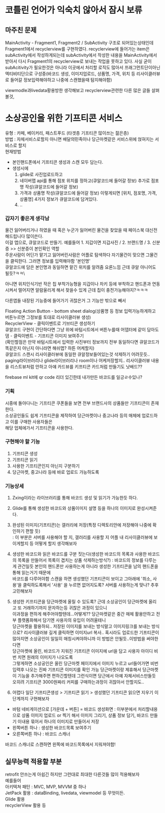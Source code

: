 # 코틀린 언어가 익숙치 않아서 잠시 보류
## 마주친 문제
MainActivity - Fragment1, Fragment2 / SubActivity 구조로 되어있는상태인데  
Fragment1에서 recyclerview를 구현하였다. recyclerview에 들어가는 item은   subActivity에서 작성하게되는데 subActivity에서 작성한 내용을 MainActivity에서  
받아서 다시 Fragment1의 recyclerview로 보내는 작업을 못하고 있다. 사실 굳이 subAcitivity가 필요한것은 아니라 이곳에서 처리할 로직도 많아서 프래그먼트단이아닌  
엑티비티단으로 구성중(바코드 생성, 이미지업로드, 상품명, 가격, 위치 등 리사이클러뷰로 들어갈 정보입력해야하고 나중에 스캔했을때 탐지해야함)  


viewmodle과livedata황용방한 생각해보고 recyclerview관련한 다른 많은 글들 살펴볼것,
# 소상공인을 위한 기프티콘 서비스

유형 : 카페, 베이커리, 패스트푸드 (타겟층 기프티콘 많이쓰는 젊은층)  
방법 : 자체서비스로할지 아니면 배달의민족이나 당근마켓같은 서비스위에 얹혀지는 서비스로 할지  
현재방법
+ 본인핸드폰에서 기프티콘 생성과 스캔 모두 담는다.
+ 생성시에  
  1. glide로 사진업로드하고 
  2. 네이버맵 api를 통해 점포 위치를 정하고(큐알코드에 들어갈 정보) 추가로 점포명 작성(큐알코드에 들어갈 정보)
  3. 가격과 상품명 작성(큐알코드에 들어갈 정보) 이렇게되면 [위치, 점포명, 가격, 상품명] 4가지 정보가 큐알코드에 담겨있다.
  4. ..

### 갑자기 좋은게 생각남
물건 잃어버리거나 하였을 때 혹은 누군가 잃어버린 물건을 찾았을 때 페이스북 대신전해드립니다 많이쓴다.  
이걸 앱으로, 큐알코드로 만들기. 예를들어 1. 지갑이면 지갑사진 / 2. 브랜드명 / 3. 신분증 >> 신분증이 본인확인 역할  
주운사람이 어딘가 맡기고 잃어버린사람은 어플로 탐색하다 자기물건이 맞으면 그물건을 클릭한다. 그러면 정보를 입력해야함 '본인명'  
큐알코드에 담은 본인명과 동일하면 맡긴 위치를 알려줌 요론느낌 근데 큐알 아니어도 될듯?ㅋㅋ\

아니면 위치인식기반 작은 칩 부착가능형을 지갑이나 차키 등에 부착하고 핸드폰과 연동시켜서 멀어지면 알람울리게 해서 찾을수 있게 근데 칩이 충전가능해야지?ㅋㅋㅋ

다른앱들 내장된 기능중에 들어가기 귀찮은거 그 기능만 밖으로 빼서 

Floating Action Button - bottom sheet dialog(상품명 등 정보 입력가능하게하고 버튼누르면 그정보를 토대로 리사이클러뷰 생성)  
RecyclerView - 클릭이벤트로 기브티콘 생성하기  
큐알코드 구현이 간단하다면 그냥 위에 바텀시트에서 버튼누를때 어뎁터에 같이 담아도댐 - 클릭이벤트 - 기프티콘 이미지 보여주기  
(확인할점은 만약 바텀시트에서 입력한 사진부터 정보까지 전부 동일하다면 큐알코드가 똑같은지 아닌지 아니라면 해쉬맵? 하튼 어케할지)  
큐알코드 스캔시 리사이클러뷰에 동일한 큐알정보들어있는것 삭제하기 어려웃듯..  
paging라이브러리나 glide라이브러리나 room이나 어케저장할지.. 리사이클러뷰 내용을 리스트뷰처럼 안하고 아얘 카드뷰를 키프티콘 카드처럼 만들기도 낫배드??  

firebase ml kit에 qr code 리더 있긴한데 내가만든 바코드를 일긍ㄹ수있나?



### 기획
시중에 돌아다니는 기프티콘 쿠폰들을 보면 전부 브랜드사의 상품들만 기프티콘이 존재한다.  
소상공인들도 쉽게 기프티콘을 제작하여 당근마켓이나 중고나라 등의 매체에 업로드하고 이를 구매한 사용자들은  
해당 업체에가서 기프티콘을 사용한다.

### 구현해야 할 기능
1. 기프티콘 생성
2. 기프티콘 읽기
3. 사용한 기프티콘인지 아닌지 구분하기 
4. 당근마켓, 중고나라 등에 바로 업로드 가능하도록

### 기능상세
1. Zxing이라는 라이브러리를 통해 바코드 생성 및 읽기가 가능한듯 하다.  
2. Glide를 통해 생성한 바코드와 상품이미지 설명 등을 하나의 이미지로 완성시켜준다.  
3. 완성된 이미지(기프티콘)는 갤러리에 저장(특정 디렉토리안에 저장해야 나중에 확인하기 편할 듯)  
  : 이 부분은 서버를 사용해야 할 지, 갤러리를 사용할 지 어플 내 리사이클러뷰에 보이게할지 등 어떻게 할지 생각해보자
3. 생성한 바코드와 읽은 바코드를 구분 짓는다(생성한 바코드의 목록과 사용한 바코드의 목록을 만들어서 목록이 겹치는 상품 삭제하는방식?)
  : 바코드의 정보를 다루는게 관건일듯 본인의 핸드폰만 사용하는게 아니라 생성한 기프티콘을 남의 핸드폰을통해 읽는거기 때문에  
  바코드를 다루어야함 스캔을 하면 생성했던 기프티콘이 보이고 그아래에 '취소, 사용'을 클릭하도록해서 '사용' 을 누르면 없어지도록?
  서버를 사용하는게 맞나? 추후 고민해보자  
4. 생성한 키프티콘을 당근마켓에 올릴 수 있도록? 근데 소상공인이 당근마켓에 올리고 또 거래하기까지 문자하는등 귀찮은 과정이 있으니  
  이과정을 편하게 해주어야할텐데...어떻게?? 당근마켓같은 중간 매체 활용안하고 전부 플랫폼화해서 담기엔 사용자의 유입이 어려울테니  
  당근마켓을 활용하되.. 저장된 이미지를 보내는 방식말고 이미지링크를 보내는 방식으로? 리사이클러뷰 길게 클릭하면 이미지url 복사..
  혹시라도 업로드한 기프티콘이 많아지면 소상공인이 일일히 매칭시켜야하니까 이 방법은 안될듯..이방법을 써야한다면  
  당근마켓에 올린, 바코드가 지워진 기프티콘 이미지에 url을 담고 사용자 아이디 비번 치면 원래의 이미지가 나오도록  
  그렇게하면 소상공인은 올린 당근마켓 페이지에서 이미지 누르고 url들어가면 비번 입력후 나오는 진짜 기프티콘 이미지를 확인 가능
  당근마켓이랑 제휴해서 당근마켓이 기능을 추가해주면 편하긴할텐데 그런식이면 당근에서 아예 자체서비스만들듯  
  오히려 기프티콘 3000원짜리 커피를 구매하는과정이 귀찮아서 안할지도..

5. 어렵다 일단 기프티콘생성 > 기프티콘 읽기 > 생성했던 기프티콘 읽으면 지우기 이단계까지 구현해보자  
  + 바텀 네비게이션으로 [가운데 + 버튼] = 바코드 생성화면
  : 이부분에서 처리할내용으로 상품 이미지 업로드 or 찍기 해서 이미지 그리기, 상품 정보 담기, 바코드 만들기 이내용 묶어서 하나의 이미지로 만들어서 저장
  + 왼쪽버튼 하나
  : 생성한 바코드목록 보여주기
  + 오른쪽버튼 하나
  : 바코드 스캐너
  
  바코드 스캐너로 스캔하면 왼쪽에 바코드목록에서 지워져야함!
  
## 실무능력 적용할 부분
retrofit 안쓰는게 아쉽긴 하지만 그런대로 최대한 다른것들 많이 적용해보자  
예를들어  
아키텍쳐 패턴 : MVC, MVP, MVVM 중 하나  
JetPack 활용 : dataBinding, livedata, viewmodel 등 무엇이든.  
Glide 활용  
recyclerView 활용 등

